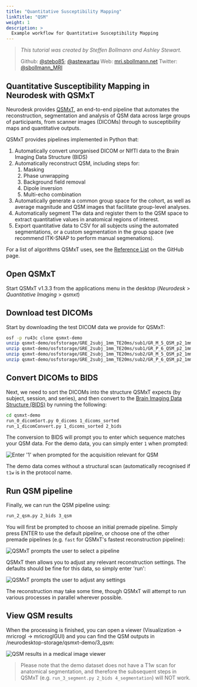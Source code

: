 ```yaml
---
title: "Quantitative Susceptibility Mapping"
linkTitle: "QSM"
weight: 1
description: >
  Example workflow for Quantitative Susceptibility Mapping
---
```

> _This tutorial was created by Steffen Bollmann and Ashley Stewart._
>
> Github: [@stebo85](https://github.com/stebo85); [@astewartau](https://github.com/astewartau)
> Web: [mri.sbollmann.net](https://mri.sbollmann.net/)
> Twitter: [@sbollmann_MRI](https://twitter.com/sbollmann_MRI)

## Quantitative Susceptibility Mapping in Neurodesk with QSMxT

Neurodesk provides [QSMxT](https://github.com/QSMxT/QSMxT/), an end-to-end pipeline that automates the reconstruction, segmentation and analysis of QSM data across large groups of participants, from scanner images (DICOMs) through to susceptibility maps and quantitative outputs.

QSMxT provides pipelines implemented in Python that:

1. Automatically convert unorganised DICOM or NIfTI data to the Brain Imaging Data Structure (BIDS)
2. Automatically reconstruct QSM, including steps for:
   1. Masking
   2. Phase unwrapping
   3. Background field removal
   4. Dipole inversion
   5. Multi-echo combination
3. Automatically generate a common group space for the cohort, as well as average magnitude and QSM images that facilitate group-level analyses.
4. Automatically segment T1w data and register them to the QSM space to extract quantitative values in anatomical regions of interest.
5. Export quantitative data to CSV for all subjects using the automated segmentations, or a custom segmentation in the group space (we recommend ITK-SNAP to perform manual segmenations).

For a list of algorithms QSMxT uses, see the [Reference List](https://github.com/QSMxT/QSMxT/#references-and-algorithm-list) on the GitHub page.

## Open QSMxT

Start QSMxT v1.3.3 from the applications menu in the desktop (*Neurodesk* > *Quantitative Imaging* > *qsmxt*)


## Download test DICOMs

Start by downloading the test DICOM data we provide for QSMxT:

```bash
osf -p ru43c clone qsmxt-demo
unzip qsmxt-demo/osfstorage/GRE_2subj_1mm_TE20ms/sub1/GR_M_5_QSM_p2_1mmIso_TE20.zip -d qsmxt-demo/0_dicoms
unzip qsmxt-demo/osfstorage/GRE_2subj_1mm_TE20ms/sub1/GR_P_6_QSM_p2_1mmIso_TE20.zip -d qsmxt-demo/0_dicoms
unzip qsmxt-demo/osfstorage/GRE_2subj_1mm_TE20ms/sub2/GR_M_5_QSM_p2_1mmIso_TE20.zip -d qsmxt-demo/0_dicoms
unzip qsmxt-demo/osfstorage/GRE_2subj_1mm_TE20ms/sub2/GR_P_6_QSM_p2_1mmIso_TE20.zip -d qsmxt-demo/0_dicoms
```

## Convert DICOMs to BIDS

Next, we need to sort the DICOMs into the structure QSMxT expects (by subject, session, and series), and then convert to the [Brain Imaging Data Structure (BIDS)](https://bids.neuroimaging.io/) by running the following:

```bash
cd qsmxt-demo
run_0_dicomSort.py 0_dicoms 1_dicoms_sorted
run_1_dicomConvert.py 1_dicoms_sorted 2_bids
```
    
The conversion to BIDS will prompt you to enter which sequence matches your QSM data. For the demo data, you can simply enter `1` when prompted:

![Enter '1' when prompted for the acquisition relevant for QSM](https://i.imgur.com/C8XhhEU.png)

The demo data comes without a structural scan (automatically recognised if `t1w` is in the protocol name.

## Run QSM pipeline

Finally, we can run the QSM pipeline using:

```bash
run_2_qsm.py 2_bids 3_qsm
```

You will first be prompted to choose an initial premade pipeline. Simply press ENTER to use the default pipeline, or choose one of the other premade pipelines (e.g. `fast` for QSMxT's fastest reconstruction pipeline):

![QSMxT prompts the user to select a pipeline](https://i.imgur.com/6jmXSYf.png)

QSMxT then allows you to adjust any relevant reconstruction settings. The defaults should be fine for this data, so simply enter 'run':

![QSMxT prompts the user to adjust any settings](https://i.imgur.com/TVNc2Cm.png)

The reconstruction may take some time, though QSMxT will attempt to run various processes in parallel wherever possible. 

## View QSM results

When the processing is finished, you can open a viewer (Visualization -> mricrogl -> mricroglGUI) and you can find the QSM outputs in /neurodesktop-storage/qsmxt-demo/3_qsm:

![QSM results in a medical image viewer](https://user-images.githubusercontent.com/4021595/155106388-72a691a4-c0a4-4cc6-a2ac-c9271888b82d.png)

> Please note that the demo dataset does not have a T1w scan for anatomical segmentation, and therefore the subsequent steps in QSMxT (e.g. `run_3_segment.py 2_bids 4_segmentation`) will NOT work.

